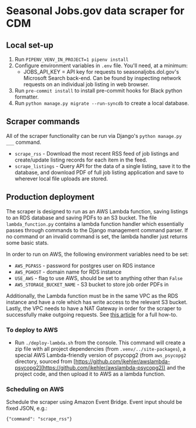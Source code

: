 # Seasonal Jobs.gov data scraper for CDM

## Local set-up

1. Run `PIPENV_VENV_IN_PROJECT=1 pipenv install`
2. Configure environment variables in `.env` file. You'll need, at a minimum:
    * JOBS_API_KEY = API key for requests to seasonaljobs.dol.gov's Microsoft Search back-end. Can be found by inspecting network requests on an individual job listing in web browser.
 3. Run `pre-commit install` to install pre-commit hooks for Black python formatter.
 4. Run `python manage.py migrate --run-syncdb` to create a local database.
 
 ## Scraper commands
 All of the scraper functionality can be run via Django's `python manage.py ___` command.
 
 * `scrape_rss` - Download the most recent RSS feed of job listings and create/update listing records for each item in the feed.
 * `scrape_listings` - Query API for the data of a single listing, save it to the database, and download PDF of full job listing application and save to wherever local file uploads are stored.
 
 ## Production deployment
 
 The scraper is designed to run as an AWS Lambda function, saving listings to an RDS database and saving PDFs to an S3 bucket.
 The file `lambda_function.py` contains a lambda function handler which essentially passes through commands to the Django management command parser. If no command or an invalid command is set, the lambda handler just returns some basic stats.
 
 In order to run on AWS, the following environment variables need to be set:
 * `AWS_PGPASS` - password for postgres user on RDS instance
 * `AWS_PGHOST` - domain name for RDS instance
 * `USE_AWS` - flag to use AWS, should be set to anything other than `False`
 * `AWS_STORAGE_BUCKET_NAME` - S3 bucket to store job order PDFs in
 
 Additionally, the Lambda function must be in the same VPC as the RDS instance and have a role which has write access to the relevant S3 bucket. Lastly, the VPC needs to have a NAT Gateway in order for the scraper to successfully make outgoing requests. See [this article](https://medium.com/@philippholly/aws-lambda-enable-outgoing-internet-access-within-vpc-8dd250e11e12#.bhx40hq3e) for a full how-to.
 
 ### To deploy to AWS
 * Run `./deploy-lambda.sh` from the console. This command will create a zip file with all project dependencies (from `.venv/../site-packages`), 
   a special AWS Lambda-friendly version of psycopg2 (from `aws_psycopg2` directory, sourced from [https://github.com/jkehler/awslambda-psycopg2](https://github.com/jkehler/awslambda-psycopg2)) 
   and the project code, and then upload it to AWS as a lambda function.
 
 ### Scheduling on AWS
 Schedule the scraper using Amazon Event Bridge. Event input should be fixed JSON, e.g.:
 ```
{"command": "scrape_rss"}
```
 
